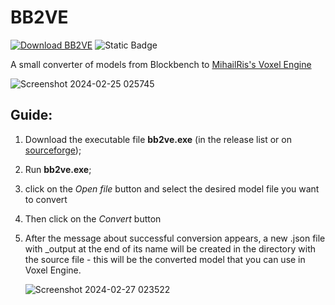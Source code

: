 # BB2VE
[![Download BB2VE](https://img.shields.io/sourceforge/dt/bb2ve.svg)](https://sourceforge.net/projects/bb2ve/files/latest/download)
![Static Badge](https://img.shields.io/badge/qsyatmcode-BB2VE-BB2VE)

 A small converter of models from Blockbench to [MihailRis's  Voxel Engine](https://github.com/MihailRis/VoxelEngine-Cpp)

 
![Screenshot 2024-02-25 025745](https://github.com/qsyatmcode/BB2VE/assets/90399477/a9d332cb-695a-476b-a202-7efd595d2789)

## Guide:
1. Download the executable file **bb2ve.exe** (in the release list or on [sourceforge](https://sourceforge.net/projects/bb2ve/files/bb2ve.exe/download));
2. Run **bb2ve.exe**;
3. click on the *Open file* button and select the desired model file you want to convert
4. Then click on the *Convert* button
5. After the message about successful conversion appears, a new .json file with _output at the end of its name will be created in the directory with the source file - this will be the converted model that you can use in Voxel Engine.

    ![Screenshot 2024-02-27 023522](https://github.com/qsyatmcode/BB2VE/assets/90399477/64d4f32f-1e6c-4bbb-ab7a-c7be37ca56a4)
